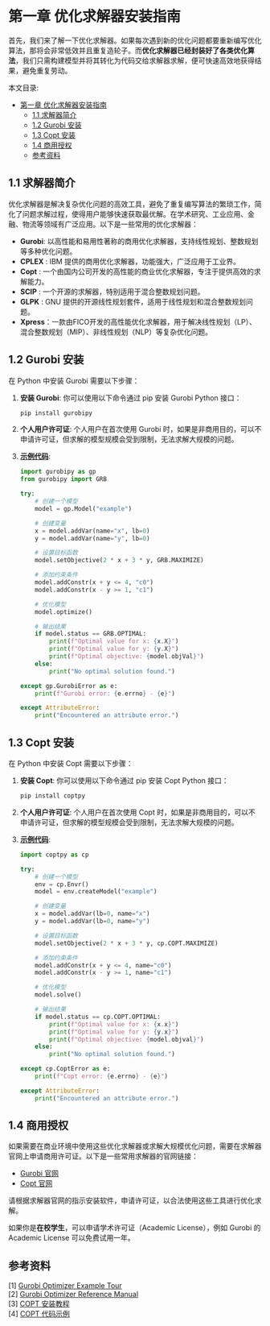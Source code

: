 # 第一章 优化求解器安装指南

首先，我们来了解一下优化求解器。如果每次遇到新的优化问题都要重新编写优化算法，那将会非常低效并且重复造轮子。而**优化求解器已经封装好了各类优化算法**，我们只需构建模型并将其转化为代码交给求解器求解，便可快速高效地获得结果，避免重复劳动。

本文目录: 

- [第一章 优化求解器安装指南](#第一章-优化求解器安装指南)
  - [1.1 求解器简介](#11-求解器简介)
  - [1.2 Gurobi 安装](#12-gurobi-安装)
  - [1.3 Copt 安装](#13-copt-安装)
  - [1.4 商用授权](#14-商用授权)
  - [参考资料](#参考资料)


## 1.1 求解器简介

优化求解器是解决复杂优化问题的高效工具，避免了重复编写算法的繁琐工作，简化了问题求解过程，使得用户能够快速获取最优解。在学术研究、工业应用、金融、物流等领域有广泛应用。以下是一些常用的优化求解器：

- **Gurobi**: 以高性能和易用性著称的商用优化求解器，支持线性规划、整数规划等多种优化问题。
- **CPLEX** : IBM 提供的商用优化求解器，功能强大，广泛应用于工业界。
- **Copt**  : 一个由国内公司开发的高性能的商业优化求解器，专注于提供高效的求解能力。
- **SCIP**  : 一个开源的求解器，特别适用于混合整数规划问题。
- **GLPK**  : GNU 提供的开源线性规划套件，适用于线性规划和混合整数规划问题。
- **Xpress**：一款由FICO开发的高性能优化求解器，用于解决线性规划（LP）、混合整数规划（MIP）、非线性规划（NLP）等复杂优化问题。

## 1.2 Gurobi 安装

在 Python 中安装 Gurobi 需要以下步骤：

1. **安装 Gurobi**: 你可以使用以下命令通过 pip 安装 Gurobi Python 接口：
    ```bash
    pip install gurobipy
    ```

2. **个人用户许可证**: 个人用户在首次使用 Gurobi 时，如果是非商用目的，可以不申请许可证，但求解的模型规模会受到限制，无法求解大规模的问题。

3. [**示例代码**](./code/demo_gurobi.py):
    ```python
    import gurobipy as gp
    from gurobipy import GRB

    try:
        # 创建一个模型
        model = gp.Model("example")

        # 创建变量
        x = model.addVar(name="x", lb=0)
        y = model.addVar(name="y", lb=0)

        # 设置目标函数
        model.setObjective(2 * x + 3 * y, GRB.MAXIMIZE)

        # 添加约束条件
        model.addConstr(x + y <= 4, "c0")
        model.addConstr(x - y >= 1, "c1")

        # 优化模型
        model.optimize()

        # 输出结果
        if model.status == GRB.OPTIMAL:
            print(f"Optimal value for x: {x.X}")
            print(f"Optimal value for y: {y.X}")
            print(f"Optimal objective: {model.objVal}")
        else:
            print("No optimal solution found.")

    except gp.GurobiError as e:
        print(f"Gurobi error: {e.errno} - {e}")

    except AttributeError:
        print("Encountered an attribute error.")
    ```

## 1.3 Copt 安装

在 Python 中安装 Copt 需要以下步骤：

1. **安装 Copt**: 你可以使用以下命令通过 pip 安装 Copt Python 接口：
    ```bash
    pip install coptpy
    ```

2. **个人用户许可证**: 个人用户在首次使用 Copt 时，如果是非商用目的，可以不申请许可证，但求解的模型规模会受到限制，无法求解大规模的问题。

3. [**示例代码**](./code/demo_copt.py):
    ```python
    import coptpy as cp

    try:
        # 创建一个模型
        env = cp.Envr()
        model = env.createModel("example")

        # 创建变量
        x = model.addVar(lb=0, name="x")
        y = model.addVar(lb=0, name="y")

        # 设置目标函数
        model.setObjective(2 * x + 3 * y, cp.COPT.MAXIMIZE)

        # 添加约束条件
        model.addConstr(x + y <= 4, name="c0")
        model.addConstr(x - y >= 1, name="c1")

        # 优化模型
        model.solve()

        # 输出结果
        if model.status == cp.COPT.OPTIMAL:
            print(f"Optimal value for x: {x.x}")
            print(f"Optimal value for y: {y.x}")
            print(f"Optimal objective: {model.objval}")
        else:
            print("No optimal solution found.")

    except cp.CoptError as e:
        print(f"Copt error: {e.errno} - {e}")

    except AttributeError:
        print("Encountered an attribute error.")
    ```

## 1.4 商用授权

如果需要在商业环境中使用这些优化求解器或求解大规模优化问题，需要在求解器官网上申请商用许可证。以下是一些常用求解器的官网链接：

- [Gurobi 官网](https://www.gurobi.com)
- [Copt 官网](http://www.shanshu.ai)

请根据求解器官网的指示安装软件，申请许可证，以合法使用这些工具进行优化求解。

如果你是**在校学生**，可以申请学术许可证（Academic License），例如 Gurobi 的 Academic License 可以免费试用一年。


## 参考资料
[1] [Gurobi Optimizer Example Tour](https://www.gurobi.com/documentation/9.5/examples/index.html) <br>
[2] [Gurobi Optimizer Reference Manual](https://www.gurobi.com/documentation/9.5/refman/index.html) <br>
[3] [COPT 安装教程](https://www.shanshu.ai/copt-document/detail?docType=1&id=10) <br>
[4] [COPT 代码示例](https://www.shanshu.ai/copt-document/detail?docType=4&id=21)